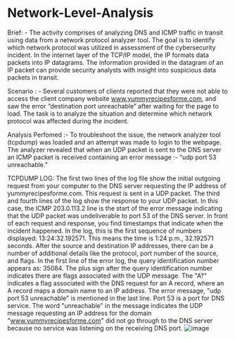 # Network-Level-Analysis

Brief: - The activity comprises of analyzing  DNS and ICMP traffic in transit using data from a network protocol analyzer tool. The goal is to identify which network protocol was utilized in assessment of the cybersecurity incident. 
In the internet layer of the TCP/IP model, the IP formats data packets into IP datagrams. The information provided in the datagram of an IP packet can provide security analysts with insight into suspicious data packets in transit.

Scenario : -  Several customers of clients reported that they were not able to access the client company website www.yummyrecipesforme.com, and saw the error “destination port unreachable” after waiting for the page to load.
              The task is to analyze the situation and determine which network protocol was affected during the incident.

Analysis Perfomed :- To troubleshoot the issue, the network analyzer tool (tcpdump) was loaded and an attempt was made to login to the webpage. The analyzer revealed that when an UDP packet is sent to the DNS server an ICMP packet is received containing
                    an error message :-  “udp port 53 unreachable.” 

TCPDUMP LOG:   The first two lines of the log file show the initial outgoing request from your computer to the DNS server requesting the IP address of yummyrecipesforme.com. This request is sent in a UDP packet.
              The third and fourth lines of the log show the response to your UDP packet. In this case, the ICMP 203.0.113.2 line is the start of the error message indicating that the UDP packet was undeliverable to port 53 of the DNS server.
              In front of each request and response, you find timestamps that indicate when the incident happened. In the log, this is the first sequence of numbers displayed: 13:24:32.192571. This means the time is 1:24 p.m., 32.192571 seconds.
              After the source and destination IP addresses, there can be a number of additional details like the protocol, port number of the source, and flags. In the first line of the error log, the query identification number appears as: 35084. The    plus sign after the query identification number indicates there are flags associated with the UDP message. The "A?" indicates a flag associated with the DNS request for an A record, where an A record maps a domain name to an IP address. 
The error message, "udp port 53 unreachable" is mentioned in the last line. Port 53 is a port for DNS service. The word "unreachable" in the message indicates the UDP message requesting an IP address for the domain "www.yummyrecipesforme.com" did not go through to the DNS server because no service was listening on the receiving DNS port.
![image](https://github.com/user-attachments/assets/674fc51f-de8c-4a63-9ea8-e9c6ce905720)
